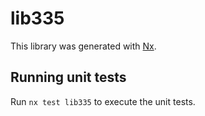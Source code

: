 # lib335

This library was generated with [Nx](https://nx.dev).

## Running unit tests

Run `nx test lib335` to execute the unit tests.

